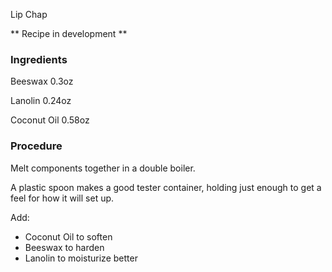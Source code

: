 Lip Chap

** Recipe in development **

### Ingredients

Beeswax 0.3oz

Lanolin 0.24oz

Coconut Oil 0.58oz

### Procedure

Melt components together in a double boiler.

A plastic spoon makes a good tester container, holding just enough to get a feel for how it will set up.

Add:

- Coconut Oil to soften
- Beeswax to harden
- Lanolin to moisturize better
